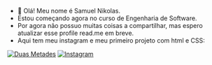 - 👋 Olá! Meu nome é Samuel Nikolas.
- Estou começando agora no curso de Engenharia de Software.
- Por agora não possuo muitas coisas a compartilhar, mas espero atualizar esse profile read.me em breve.
- Aqui tem meu instagram e meu primeiro projeto com html e CSS:

[![Duas Metades](https://img.shields.io/badge/LinkedIn-0077B5?style=for-the-badge&logo=linkedin&logoColor=white)](https://duasmetades.netlify.app)
  [![Instagram](https://img.shields.io/badge/Instagram-E4405F?style=for-the-badge&logo=instagram&logoColor=white)](https://www.instagram.com/)
<!---
Nikolas811/Nikolas811 is a ✨ special ✨ repository because its `README.md` (this file) appears on your GitHub profile.
You can click the Preview link to take a look at your changes.
--->
